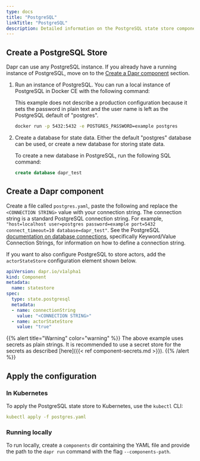 ```yaml
---
type: docs
title: "PostgreSQL"
linkTitle: "PostgreSQL"
description: Detailed information on the PostgreSQL state store component
---
```


## Create a PostgreSQL Store

Dapr can use any PostgreSQL instance. If you already have a running instance of PostgreSQL, move on to the [Create a Dapr component](#create-a-dapr-component) section.

1. Run an instance of PostgreSQL. You can run a local instance of PostgreSQL in Docker CE with the following command:

     This example does not describe a production configuration because it sets the password in plain text and the user name is left as the PostgreSQL default of "postgres".  

     ```bash
     docker run -p 5432:5432 -e POSTGRES_PASSWORD=example postgres
     ```

2. Create a database for state data.
Either the default "postgres" database can be used, or create a new database for storing state data.

    To create a new database in PostgreSQL, run the following SQL command:

    ```SQL
    create database dapr_test
    ```

## Create a Dapr component

Create a file called `postgres.yaml`, paste the following and replace the `<CONNECTION STRING>` value with your connection string. The connection string is a standard PostgreSQL connection string. For example, `"host=localhost user=postgres password=example port=5432 connect_timeout=10 database=dapr_test"`. See the PostgreSQL [documentation on database connections](https://www.postgresql.org/docs/current/libpq-connect.html), specifically Keyword/Value Connection Strings, for information on how to define a connection string.

If you want to also configure PostgreSQL to store actors, add the `actorStateStore` configuration element shown below.

```yaml
apiVersion: dapr.io/v1alpha1
kind: Component
metadata:
  name: statestore
spec:
  type: state.postgresql
  metadata:
  - name: connectionString
    value: "<CONNECTION STRING>"
  - name: actorStateStore
    value: "true"
```
{{% alert title="Warning" color="warning" %}}
The above example uses secrets as plain strings. It is recommended to use a secret store for the secrets as described [here]({{< ref component-secrets.md >}}).
{{% /alert %}}

## Apply the configuration

### In Kubernetes

To apply the PostgreSQL state store to Kubernetes, use the `kubectl` CLI:

```yaml
kubectl apply -f postgres.yaml
```

### Running locally

To run locally, create a `components` dir containing the YAML file and provide the path to the `dapr run` command with the flag `--components-path`.
